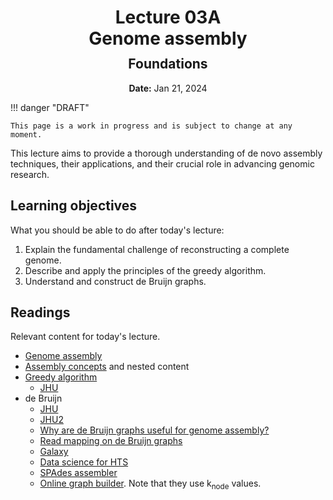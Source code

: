 <h1 style="margin-bottom: 0.4em; text-align: center;">
    <b>Lecture 03A</b><br>
    Genome assembly
</h1>
<h2 style="margin-top: 0.0em; text-align: center;">
    Foundations
</h2>
<p style="text-align: center;">
    <b>Date:</b> Jan 21, 2024
</p>

!!! danger "DRAFT"

    This page is a work in progress and is subject to change at any moment.

This lecture aims to provide a thorough understanding of de novo assembly techniques, their applications, and their crucial role in advancing genomic research.

## Learning objectives

What you should be able to do after today's lecture:

1.  Explain the fundamental challenge of reconstructing a complete genome.
2.  Describe and apply the principles of the greedy algorithm.
3.  Understand and construct de Bruijn graphs.

## Readings

Relevant content for today's lecture.

-   [Genome assembly](https://omics.crumblearn.org/genomics/assembly/)
-   [Assembly concepts](https://omics.crumblearn.org/genomics/assembly/concepts/) and nested content
-   [Greedy algorithm](https://omics.crumblearn.org/genomics/assembly/de-novo/greedy/)
    -   [JHU](https://www.cs.jhu.edu/~langmea/resources/lecture_notes/16_assembly_scs_v2.pdf)
-   de Bruijn
    -   [JHU](https://www.cs.jhu.edu/~langmea/resources/lecture_notes/17_assembly_dbg_v2.pdf)
    -   [JHU2](https://www.cs.jhu.edu/~langmea/resources/lecture_notes/19_assembly_dbg2_v2.pdf)
    -   [Why are de Bruijn graphs useful for genome assembly?](https://www.ncbi.nlm.nih.gov/pmc/articles/PMC5531759/)
    -   [Read mapping on de Bruijn graphs](https://bmcbioinformatics.biomedcentral.com/articles/10.1186/s12859-016-1103-9)
    -   [Galaxy](https://training.galaxyproject.org/training-material/topics/assembly/tutorials/debruijn-graph-assembly/slides-plain.html)
    -   [Data science for HTS](https://data-science-sequencing.github.io/Win2018/lectures/lecture7/)
    -   [SPAdes assembler](https://doi.org/10.1089/cmb.2012.0021)
    -   [Online graph builder](https://0petya.github.io/debruijn-assembler/). Note that they use k<sub>node</sub> values.

<!-- ## Presentation

-   **View:** [slides.com/aalexmmaldonado/biosc1540-l04](https://slides.com/aalexmmaldonado/biosc1540-l04)
-   **Live link:** [slides.com/d/KOit8yE/live](https://slides.com/d/KOit8yE/live)
-   **Download:** [biosc1540-l04.pdf](/lectures/04/biosc1540-l04.pdf)

<iframe src="https://slides.com/aalexmmaldonado/biosc1540-l04/embed?byline=hidden&share=hidden" width="100%" height="600" title="BIOSC 1540: Lecture 04" scrolling="no" frameborder="0" webkitallowfullscreen mozallowfullscreen allowfullscreen></iframe> -->

<!--

- Students were not really engaged with hands-on practice. I guess this is fine since they can practice it later.
- I ended early, so if I take out the activities, I certainly have time to add in a galaxy activity or the OLC.
- I had a good question about why we take k-mers, then make k-1 mers for nodes. Why not just straightly make k-1 mer nodes.
- I'm not sure it was useful to include the error correction.
- I think I need to add in a little more information about how actual assemblers build contigs from de bruijn graphs. For example, graph traversal using depth-first earch or Eulerian path algorithm. Handling branches, handling repeats. Maybe we should talk about how spades does it.
- I'm also confused on if graphs need to have Eulerian walks.
- I'm not sold on the notation of k mers for length of nodes or edges.

 -->
